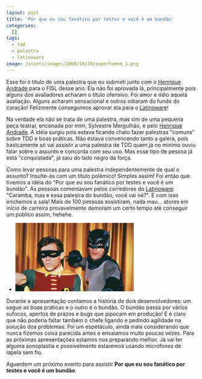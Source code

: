```yaml
---
layout: post
title: 'Por que eu sou fanático por testes e você é um bundão'
categories:
  []
tags:
  - tdd
  - palestra
  - latinoware
image: /assets/images/2009/10/29/superhomem_1.png
---
```


Esse foi o título de uma palestra que eu submeti junto com o [Henrique Andrade][ha] para o FISL desse ano. Ela não foi aprovada lá, principalmente pois alguns dos avaliadores acharam o título ofensivo. Foi amor e ódio aquela avaliação. Alguns acharam sensacional e outros odiaram do fundo do coração! Felizmente conseguimos aprovar ela para o [Latinoware][]!

Na verdade ela não se trata de uma palestra, mas sim de uma pequena peça teatral, encenada por mim, Sylvestre Mergulhão, e pelo [Henrique Andrade][ha]. A idéia surgiu pois estava ficando chato fazer palestras "comuns" sobre TDD e boas práticas. Não estava convencendo tanto a galera, pois basicamente só vai assistir a uma palestra de TDD quem já no mínimo ouviu falar sobre o assunto e concorda com seu uso. Mas esse tipo de pessoa já está "conquistada", já saiu do lado negro da força.

Como levar pessoas para uma palestra independentemente de qual o assunto? Insulte-as com um título polêmico! Simples assim! Foi então que tivemos a idéia do "Por que eu sou fanático por testes e você é um bundão". As pessoas comentavam pelos corredores do [Latinoware][]: "Caramba, mas e essa palestra do bundão, você vai né?". E com isso enchemos a sala! Mais de 100 pessoas assistiram, nada mau... atores em início de carreira provavelmente demoram um certo tempo até conseguir um público assim, hehehe.

<ul class="thumbnails pull-right">
  <li class="span3">
    <a href="/assets/images/2009/10/29/batman_1.png" class="thumbnail">
      <img src="/assets/images/2009/10/29/batman_1.png" alt="{{ page.title }}">
    </a>
  </li>
</ul>

Durante a apresentação contamos a história de dois desenvolvedores: um segue as boas práticas e o outro é o bundão. O bundão passa por vários sufocos, apertos de prazos e bugs que pipocam em produção! E é claro que não poderia faltar também o chefe ligando e pedindo agilidade na solução dos problemas. Foi um espetáculo, ainda mais considerando que nunca fizemos coisa parecida antes e ensaiamos muito poucas vezes. Para as próximas apresentações estamos nos preparando melhor. Já vai ter alguma sonoplastia e possivelmente estaremos usando microfones de lapela sem fio.

Aguardem um próximo evento para assistir **Por que eu sou fanático por testes e você é um bundão**.

[ha]: http://twitter.com/henriquecrang
[Latinoware]: http://www.latinoware.org/
